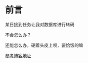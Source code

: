 # 前言

某日接到任务让我对数据库进行转码

不会怎么办？

还能怎么办，硬着头皮上呗，要恰饭的嘛

[参考博客地址](https://blog.zzdkl.com.cn/2019/04/29/sql_databases_learning/)